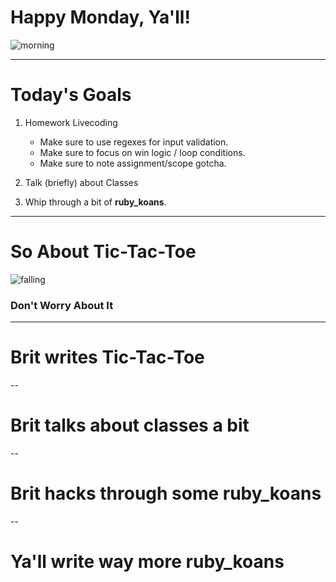 # Happy Monday, Ya'll!

![morning](http://www.cornonthejob.com/wp-content/uploads/2014/08/tumblr_lie0mwb05m1qe3twro1_500.gif)

---

# Today's Goals

1. Homework Livecoding
   * Make sure to use regexes for input validation.
   * Make sure to focus on win logic / loop conditions.
   * Make sure to note assignment/scope gotcha.

2. Talk (briefly) about Classes

3. Whip through a bit of **ruby_koans**.

---

# So About Tic-Tac-Toe

![falling](http://media.giphy.com/media/Vp9rYcsH1cIVO/giphy.gif)

### Don't Worry About It

---

# Brit writes Tic-Tac-Toe

--

# Brit talks about classes a bit

--

# Brit hacks through some ruby_koans

--

# Ya'll write way more ruby_koans
